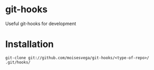 git-hooks
=========

Useful git-hooks for development

Installation 
============

    git-clone git://github.com/moisesvega/git-hooks/<type-of-repo>/ .git/hooks/
